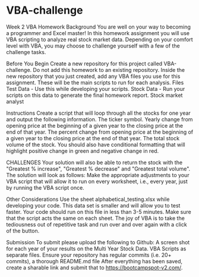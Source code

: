 # VBA-challenge
Week 2 VBA Homework
Background
You are well on your way to becoming a programmer and Excel master! In this homework assignment you will use VBA scripting to analyze real stock market data. Depending on your comfort level with VBA, you may choose to challenge yourself with a few of the challenge tasks.

Before You Begin
Create a new repository for this project called VBA-challenge. Do not add this homework to an existing repository.
Inside the new repository that you just created, add any VBA files you use for this assignment. These will be the main scripts to run for each analysis.
Files
Test Data - Use this while developing your scripts.
Stock Data - Run your scripts on this data to generate the final homework report.
Stock market analyst

Instructions
Create a script that will loop through all the stocks for one year and output the following information.
The ticker symbol.
Yearly change from opening price at the beginning of a given year to the closing price at the end of that year.
The percent change from opening price at the beginning of a given year to the closing price at the end of that year.
The total stock volume of the stock.
You should also have conditional formatting that will highlight positive change in green and negative change in red.


CHALLENGES
Your solution will also be able to return the stock with the "Greatest % increase", "Greatest % decrease" and "Greatest total volume". The solution will look as follows:
Make the appropriate adjustments to your VBA script that will allow it to run on every worksheet, i.e., every year, just by running the VBA script once.

Other Considerations
Use the sheet alphabetical_testing.xlsx while developing your code. This data set is smaller and will allow you to test faster. Your code should run on this file in less than 3-5 minutes.
Make sure that the script acts the same on each sheet. The joy of VBA is to take the tediousness out of repetitive task and run over and over again with a click of the button.


Submission
To submit please upload the following to Github:
A screen shot for each year of your results on the Multi Year Stock Data.
VBA Scripts as separate files.
Ensure your repository has regular commits (i.e. 20+ commits), a thorough README.md file
After everything has been saved, create a sharable link and submit that to https://bootcampspot-v2.com/.
